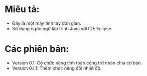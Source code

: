 <h1>Miêu tả: </h1>

- Đây là một máy tính tay đơn giản. 
- Sử dụng ngôn ngữ lập trình Java với IDE Eclipse.

<h1>Các phiên bản: </h1>

- Version 0.1: Có chức năng tính toán cộng trừ nhân chia cơ bản. 
- Version 0.1.1: Thêm chức năng đổi nhiệt độ.

